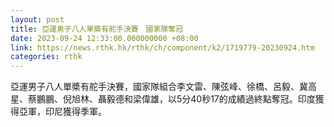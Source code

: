 ```yaml
---
layout: post
title: 亞運男子八人單槳有舵手決賽　國家隊奪冠
date: 2023-09-24 12:33:00.000000000 +08:00
link: https://news.rthk.hk/rthk/ch/component/k2/1719779-20230924.htm
categories: rthk
---
```


亞運男子八人單槳有舵手決賽，國家隊組合李文雷、陳弦峰、徐橋、呂毅、冀高星、蔡鵬鵬、倪旭林、聶毅德和梁偉雄，以5分40秒17的成績過終點奪冠。印度獲得亞軍，印尼獲得季軍。
